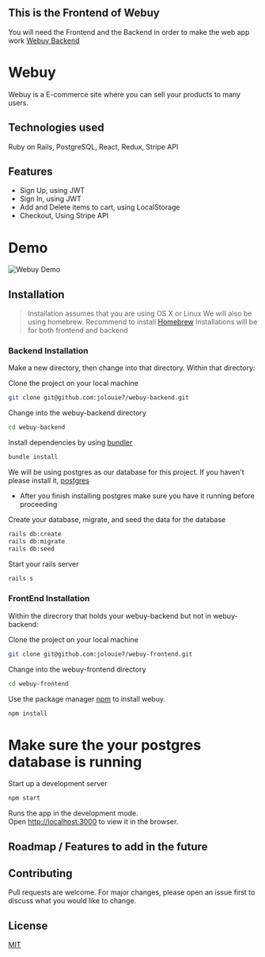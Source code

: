 ## This is the Frontend of Webuy
You will need the Frontend and the Backend in order to make the web app work
[Webuy Backend](https://github.com/jolouie7/webuy-backend)

# Webuy

Webuy is a E-commerce site where you can sell your products to many users. 

## Technologies used
Ruby on Rails, PostgreSQL, React, Redux, Stripe API

## Features
- Sign Up, using JWT
- Sign In, using JWT
- Add and Delete items to cart, using LocalStorage
- Checkout, Using Stripe API

# Demo
![Webuy Demo](public/webuy.gif)

## Installation
> Installation assumes that you are using OS X or Linux
> We will also be using homebrew. Recommend to install [Homebrew](https://brew.sh/)
> Installations will be for both frontend and backend

### Backend Installation
Make a new directory, then change into that directory. Within that directory:

Clone the project on your local machine
```bash
git clone git@github.com:jolouie7/webuy-backend.git
```
Change into the webuy-backend directory
```bash
cd webuy-backend
```
Install dependencies by using [bundler](https://bundler.io/guides/rails.html)
```bash
bundle install
```
We will be using postgres as our database for this project. If you haven't please install it, [postgres](https://postgresapp.com/)
- After you finish installing postgres make sure you have it running before proceeding

Create your database, migrate, and seed the data for the database
```bash
rails db:create
rails db:migrate
rails db:seed
```
Start your rails server
```bash
rails s
```

### FrontEnd Installation
Within the direcrory that holds your webuy-backend but not in webuy-backend:

Clone the project on your local machine
```bash
git clone git@github.com:jolouie7/webuy-frontend.git
```
Change into the webuy-frontend directory
```bash
cd webuy-frontend
```
Use the package manager [npm](https://www.npmjs.com/) to install webuy.
```bash
npm install
```
# Make sure the your postgres database is running

Start up a development server
```bash
npm start
```

Runs the app in the development mode.<br />
Open [http://localhost:3000](http://localhost:3000) to view it in the browser.

## Roadmap / Features to add in the future

## Contributing
Pull requests are welcome. For major changes, please open an issue first to discuss what you would like to change.

## License
[MIT](https://choosealicense.com/licenses/mit/)
